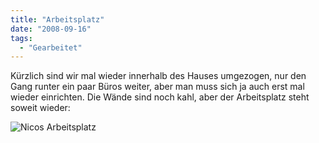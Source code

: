 ```yaml
---
title: "Arbeitsplatz"
date: "2008-09-16"
tags:
  - "Gearbeitet"
---
```


Kürzlich sind wir mal wieder innerhalb des Hauses umgezogen, nur den Gang runter ein paar Büros weiter, aber man muss sich ja auch erst mal wieder einrichten. Die Wände sind noch kahl, aber der Arbeitsplatz steht soweit wieder:

![Nicos Arbeitsplatz](/img/codecandies/img_0117.jpg)
